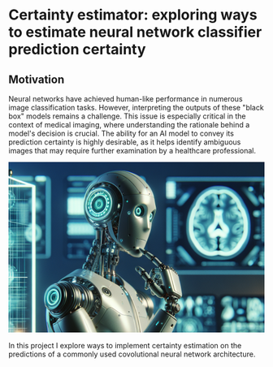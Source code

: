 # Certainty estimator: exploring ways to estimate neural network classifier prediction certainty

## Motivation
Neural networks have achieved human-like performance in numerous image classification tasks. However, interpreting the outputs of these "black box" models remains a challenge. This issue is especially critical in the context of medical imaging, where understanding the rationale behind a model's decision is crucial. The ability for an AI model to convey its prediction certainty is highly desirable, as it helps identify ambiguous images that may require further examination by a healthcare professional.

![Uncertainty output](Uncertainty_DALLE3.png)

In this project I explore ways to implement certainty estimation on the predictions of a commonly used covolutional neural network architecture.
